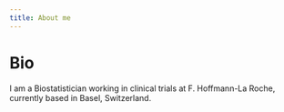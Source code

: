 ```yaml
---
title: About me
---
```


# Bio
I am a Biostatistician working in clinical trials at F. Hoffmann-La Roche, currently based in Basel, Switzerland.
